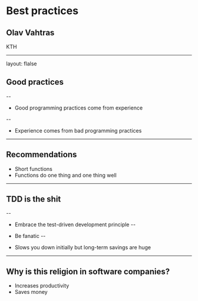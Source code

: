 # Best practices
## Olav Vahtras
KTH

---

layout: flalse

## Good practices

--
* Good programming practices come from experience


--
* Experience comes from bad programming practices


---

## Recommendations

* Short functions
* Functions do one thing and one thing well
---
## TDD is the shit
--

* Embrace the test-driven development principle
--

* Be fanatic
--

* Slows you down initially but long-term savings are huge
---

## Why is this religion in software companies?

* Increases productivity
* Saves money





